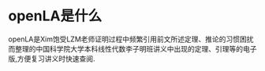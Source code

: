 # openLA是什么
openLA是Xim饱受LZM老师证明过程中频繁引用前文所述定理、推论的习惯困扰而整理的中国科学院大学本科线性代数李子明班讲义中出现的定理、引理等的电子版,方便复习讲义时快速查阅.

